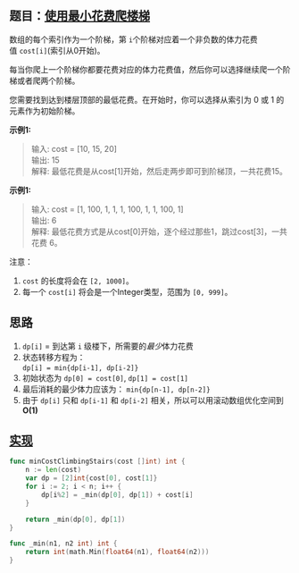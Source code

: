 ## 题目：[使用最小花费爬楼梯](https://leetcode-cn.com/problems/min-cost-climbing-stairs/)

数组的每个索引作为一个阶梯，第 `i`个阶梯对应着一个非负数的体力花费值 `cost[i]`(索引从0开始)。

每当你爬上一个阶梯你都要花费对应的体力花费值，然后你可以选择继续爬一个阶梯或者爬两个阶梯。

您需要找到达到楼层顶部的最低花费。在开始时，你可以选择从索引为 0 或 1 的元素作为初始阶梯。

**示例1:**
>输入: cost = [10, 15, 20]  
>输出: 15  
>解释: 最低花费是从cost[1]开始，然后走两步即可到阶梯顶，一共花费15。  

**示例1:**
>输入: cost = [1, 100, 1, 1, 1, 100, 1, 1, 100, 1]  
>输出: 6  
>解释: 最低花费方式是从cost[0]开始，逐个经过那些1，跳过cost[3]，一共花费  6。

注意：
1. `cost` 的长度将会在 `[2, 1000]`。
2. 每一个 `cost[i]` 将会是一个Integer类型，范围为 `[0, 999]`。

## 思路
1. `dp[i]` = 到达第 `i` 级楼下，所需要的*最少*体力花费
2. 状态转移方程为：  
    `dp[i] = min{dp[i-1], dp[i-2]}`
3. 初始状态为 `dp[0] = cost[0]`, `dp[1] = cost[1]`
4. 最后消耗的最少体力应该为： `min{dp[n-1], dp[n-2]}`
5. 由于 `dp[i]` 只和 `dp[i-1]` 和 `dp[i-2]` 相关，所以可以用滚动数组优化空间到**O(1)**
    
## [实现](https://github.com/mzmuer/leetcode/blob/master/question746/answer_test.go)
```go
func minCostClimbingStairs(cost []int) int {
	n := len(cost)
	var dp = [2]int{cost[0], cost[1]}
	for i := 2; i < n; i++ {
		dp[i%2] = _min(dp[0], dp[1]) + cost[i]
	}

	return _min(dp[0], dp[1])
}

func _min(n1, n2 int) int {
	return int(math.Min(float64(n1), float64(n2)))
}

```